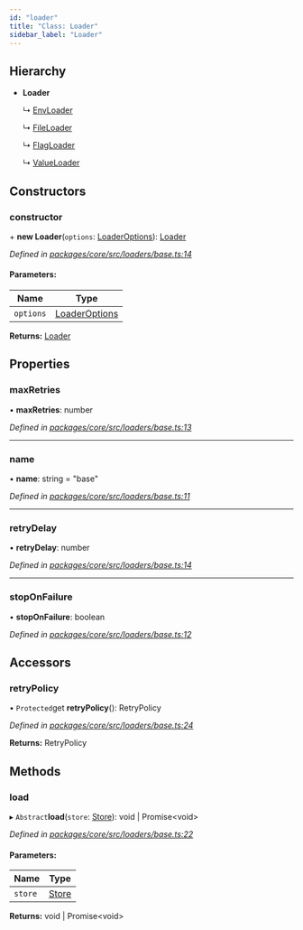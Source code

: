```yaml
---
id: "loader"
title: "Class: Loader"
sidebar_label: "Loader"
---
```


## Hierarchy

- **Loader**

  ↳ [EnvLoader](envloader.md)

  ↳ [FileLoader](fileloader.md)

  ↳ [FlagLoader](flagloader.md)

  ↳ [ValueLoader](valueloader.md)

## Constructors

### constructor

\+ **new Loader**(`options`: [LoaderOptions](../interfaces/loaderoptions.md)): [Loader](loader.md)

_Defined in [packages/core/src/loaders/base.ts:14](https://github.com/willsoto/node-konfig/blob/b999a55/packages/core/src/loaders/base.ts#L14)_

#### Parameters:

| Name      | Type                                            |
| --------- | ----------------------------------------------- |
| `options` | [LoaderOptions](../interfaces/loaderoptions.md) |

**Returns:** [Loader](loader.md)

## Properties

### maxRetries

• **maxRetries**: number

_Defined in [packages/core/src/loaders/base.ts:13](https://github.com/willsoto/node-konfig/blob/b999a55/packages/core/src/loaders/base.ts#L13)_

---

### name

• **name**: string = "base"

_Defined in [packages/core/src/loaders/base.ts:11](https://github.com/willsoto/node-konfig/blob/b999a55/packages/core/src/loaders/base.ts#L11)_

---

### retryDelay

• **retryDelay**: number

_Defined in [packages/core/src/loaders/base.ts:14](https://github.com/willsoto/node-konfig/blob/b999a55/packages/core/src/loaders/base.ts#L14)_

---

### stopOnFailure

• **stopOnFailure**: boolean

_Defined in [packages/core/src/loaders/base.ts:12](https://github.com/willsoto/node-konfig/blob/b999a55/packages/core/src/loaders/base.ts#L12)_

## Accessors

### retryPolicy

• `Protected`get **retryPolicy**(): RetryPolicy

_Defined in [packages/core/src/loaders/base.ts:24](https://github.com/willsoto/node-konfig/blob/b999a55/packages/core/src/loaders/base.ts#L24)_

**Returns:** RetryPolicy

## Methods

### load

▸ `Abstract`**load**(`store`: [Store](store.md)): void \| Promise&#60;void>

_Defined in [packages/core/src/loaders/base.ts:22](https://github.com/willsoto/node-konfig/blob/b999a55/packages/core/src/loaders/base.ts#L22)_

#### Parameters:

| Name    | Type              |
| ------- | ----------------- |
| `store` | [Store](store.md) |

**Returns:** void \| Promise&#60;void>
